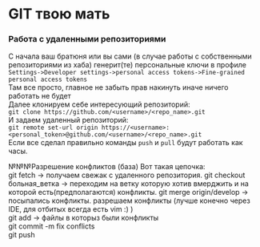 # GIT твою мать

### Работа с удаленными репозиториями
С начала ваш братюня или вы сами (в случае работы с собственными репозиториями из хаба) генерит(те) персональные ключи в профиле  
`Settings->Developer settings->personal access tokens->Fine-grained personal access tokens`  
Там все просто, главное не забыть прав накинуть иначе ничего работать не будет  
Далее клонируем себе интересующий репозиторий:  
`git clone https://github.com/<username>/<repo_name>.git`  
И задаем удаленный репозиторий:  
`git remote set-url origin https://<username>:<personal_token>@github.com/<username>/<repo_name>.git`  
Если все сделал правильно команды `push` и `pull` будут работать как часы.  


№№№Разрешение конфликтов (база)
Вот такая цепочка:  
git fetch -> получаем свежак с удаленного репозитория. 
git checkout больная_ветка -> переходим на ветку которую хотив вмерджить и на которой есть(предполагаются) конфликты. 
git merge origin/develop -> посыпались конфликты. 
      разрешаем конфликты (лучше конечно через IDE, для отбитых всегда есть vim :) )  
git add -> файлы в которыз были конфликты  
git commit -m fix conflicts  
git push  
